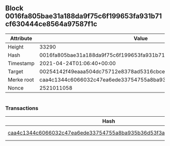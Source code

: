 ## Block 0016fa805bae31a188da9f75c6f199653fa931b71cf630444ce8564a97587f1c

Attribute | Value
--- | ---
Height | 33290
Hash | 0016fa805bae31a188da9f75c6f199653fa931b71cf630444ce8564a97587f1c
Timestamp | 2021-04-24T01:06:40+00:00
Target | 00254142f49eaaa504dc75712e8378ad5316cbcead634704b3734b6271167cc4
Merke root | caa4c1344c6066032c47ea6ede33754755a8ba935b36d53f3a28ec837c303198
Nonce | 2521011058

```

```

### Transactions

Hash | Amount
--- | ---
[caa4c1344c6066032c47ea6ede33754755a8ba935b36d53f3a28ec837c303198](caa4c1344c6066032c47ea6ede33754755a8ba935b36d53f3a28ec837c303198.md) | 10.00000000 SKEPTI 
